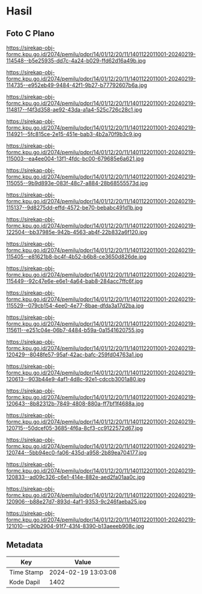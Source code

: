 # Hasil

## Foto C Plano

https://sirekap-obj-formc.kpu.go.id/2074/pemilu/pdpr/14/01/12/20/11/1401122011001-20240219-114548--b5e25935-dd7c-4a24-b029-ffd62d16a49b.jpg

https://sirekap-obj-formc.kpu.go.id/2074/pemilu/pdpr/14/01/12/20/11/1401122011001-20240219-114735--e952eb49-9484-42f1-9b27-b77792607b6a.jpg

https://sirekap-obj-formc.kpu.go.id/2074/pemilu/pdpr/14/01/12/20/11/1401122011001-20240219-114817--f4f3d358-ae92-43da-a1a4-525c726c28c1.jpg

https://sirekap-obj-formc.kpu.go.id/2074/pemilu/pdpr/14/01/12/20/11/1401122011001-20240219-114921--5fc815ce-2e15-451e-bab3-4b2a70f9b3c9.jpg

https://sirekap-obj-formc.kpu.go.id/2074/pemilu/pdpr/14/01/12/20/11/1401122011001-20240219-115003--ea4ee004-13f1-4fdc-bc00-679685e6a621.jpg

https://sirekap-obj-formc.kpu.go.id/2074/pemilu/pdpr/14/01/12/20/11/1401122011001-20240219-115055--9b9d893e-083f-48c7-a884-28b68555573d.jpg

https://sirekap-obj-formc.kpu.go.id/2074/pemilu/pdpr/14/01/12/20/11/1401122011001-20240219-115137--9d8275dd-effd-4572-be70-bebabc491d1b.jpg

https://sirekap-obj-formc.kpu.go.id/2074/pemilu/pdpr/14/01/12/20/11/1401122011001-20240219-122504--bb37985e-942b-4563-ab4f-22b832a6f120.jpg

https://sirekap-obj-formc.kpu.go.id/2074/pemilu/pdpr/14/01/12/20/11/1401122011001-20240219-115405--e81621b8-bc4f-4b52-b6b8-ce3650d826de.jpg

https://sirekap-obj-formc.kpu.go.id/2074/pemilu/pdpr/14/01/12/20/11/1401122011001-20240219-115449--92c47e6e-e6e1-4a64-bab8-284acc7ffc6f.jpg

https://sirekap-obj-formc.kpu.go.id/2074/pemilu/pdpr/14/01/12/20/11/1401122011001-20240219-115529--079cb154-4ee0-4e77-8bae-dfda3a17d2ba.jpg

https://sirekap-obj-formc.kpu.go.id/2074/pemilu/pdpr/14/01/12/20/11/1401122011001-20240219-115611--e251c04e-06b7-4484-b59a-0a1541620755.jpg

https://sirekap-obj-formc.kpu.go.id/2074/pemilu/pdpr/14/01/12/20/11/1401122011001-20240219-120429--8048fe57-95af-42ac-bafc-259fd04763a1.jpg

https://sirekap-obj-formc.kpu.go.id/2074/pemilu/pdpr/14/01/12/20/11/1401122011001-20240219-120613--903b44e9-4af1-4d8c-92e1-cdccb3001a80.jpg

https://sirekap-obj-formc.kpu.go.id/2074/pemilu/pdpr/14/01/12/20/11/1401122011001-20240219-120643--8b82312b-7849-4808-880a-ff7bf1f4688a.jpg

https://sirekap-obj-formc.kpu.go.id/2074/pemilu/pdpr/14/01/12/20/11/1401122011001-20240219-120715--50dcef05-3685-4f6a-8cf3-cc9122572d67.jpg

https://sirekap-obj-formc.kpu.go.id/2074/pemilu/pdpr/14/01/12/20/11/1401122011001-20240219-120744--5bb94ec0-fa06-435d-a958-2b89ea704177.jpg

https://sirekap-obj-formc.kpu.go.id/2074/pemilu/pdpr/14/01/12/20/11/1401122011001-20240219-120833--ad09c326-c6e1-414e-882e-aed2fa01aa0c.jpg

https://sirekap-obj-formc.kpu.go.id/2074/pemilu/pdpr/14/01/12/20/11/1401122011001-20240219-120906--b88e27d7-893d-4af1-9353-9c246faeba25.jpg

https://sirekap-obj-formc.kpu.go.id/2074/pemilu/pdpr/14/01/12/20/11/1401122011001-20240219-121010--c90b2904-91f7-43f4-8390-b13aeeeb908c.jpg


## Metadata

| Key        | Value               |
| ---------- | ------------------- |
| Time Stamp | 2024-02-19 13:03:08 |
| Kode Dapil | 1402                |



